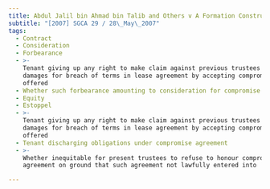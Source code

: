```yaml
---
title: Abdul Jalil bin Ahmad bin Talib and Others v A Formation Construction Pte Ltd
subtitle: "[2007] SGCA 29 / 28\_May\_2007"
tags:
  - Contract
  - Consideration
  - Forbearance
  - >-
    Tenant giving up any right to make claim against previous trustees for
    damages for breach of terms in lease agreement by accepting compromise
    offered
  - Whether such forbearance amounting to consideration for compromise agreement
  - Equity
  - Estoppel
  - >-
    Tenant giving up any right to make claim against previous trustees for
    damages for breach of terms in lease agreement by accepting compromise
    offered
  - Tenant discharging obligations under compromise agreement
  - >-
    Whether inequitable for present trustees to refuse to honour compromise
    agreement on ground that such agreement not lawfully entered into

---
```


